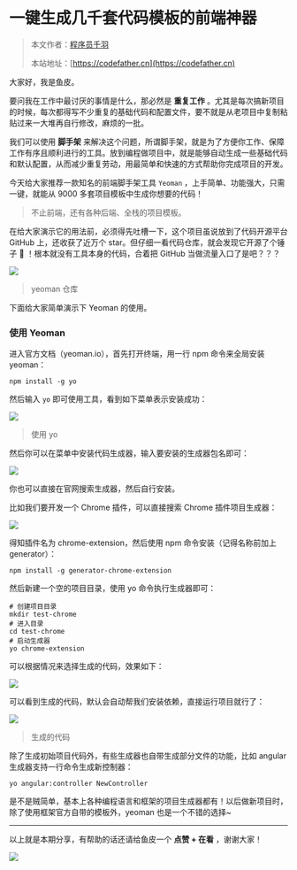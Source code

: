 # 一键生成几千套代码模板的前端神器

> 本文作者：[程序员千羽](https://yuyuanweb.feishu.cn/wiki/Abldw5WkjidySxkKxU2cQdAtnah)
>
> 本站地址：[https://codefather.cn](https://codefather.cn)

大家好，我是鱼皮。

要问我在工作中最讨厌的事情是什么，那必然是 **重复工作** 。尤其是每次搞新项目的时候，每次都得写不少重复的基础代码和配置文件，要不就是从老项目中复制粘贴过来一大堆再自行修改，麻烦的一批。

我们可以使用 **脚手架** 来解决这个问题，所谓脚手架，就是为了方便你工作、保障工作有序且顺利进行的工具。放到编程做项目中，就是能够自动生成一些基础代码和默认配置，从而减少重复劳动，用最简单和快速的方式帮助你完成项目的开发。

今天给大家推荐一款知名的前端脚手架工具 `Yeoman` ，上手简单、功能强大，只需一键，就能从 9000 多套项目模板中生成你想要的代码！

> 不止前端，还有各种后端、全栈的项目模板。

在给大家演示它的用法前，必须得先吐槽一下，这个项目虽说放到了代码开源平台 GitHub 上，还收获了近万个 star。但仔细一看代码仓库，就会发现它开源了个锤子 🔨 ！根本就没有工具本身的代码，合着把 GitHub 当做流量入口了是吧？？？

![](https://pic.yupi.icu/5563/202311090921471.png)

> yeoman 仓库

下面给大家简单演示下 Yeoman 的使用。

### 使用 Yeoman

进入官方文档（yeoman.io），首先打开终端，用一行 npm 命令来全局安装 yeoman：

```
npm install -g yo
```

然后输入 `yo` 即可使用工具，看到如下菜单表示安装成功：

![](https://pic.yupi.icu/5563/202311090921433.png)

> 使用 yo

然后你可以在菜单中安装代码生成器，输入要安装的生成器包名即可：

![](https://pic.yupi.icu/5563/202311090921392.png)

你也可以直接在官网搜索生成器，然后自行安装。

比如我们要开发一个 Chrome 插件，可以直接搜索 Chrome 插件项目生成器：

![](https://pic.yupi.icu/5563/202311090921461.png)

得知插件名为 chrome-extension，然后使用 npm 命令安装（记得名称前加上 generator）：

```
npm install -g generator-chrome-extension
```

然后新建一个空的项目目录，使用 yo 命令执行生成器即可：

```
# 创建项目目录
mkdir test-chrome
# 进入目录
cd test-chrome
# 启动生成器
yo chrome-extension
```

可以根据情况来选择生成的代码，效果如下：

![](https://pic.yupi.icu/5563/202311090921444.png)

可以看到生成的代码，默认会自动帮我们安装依赖，直接运行项目就行了：

![](https://pic.yupi.icu/5563/202311090921440.png)

> 生成的代码

除了生成初始项目代码外，有些生成器也自带生成部分文件的功能，比如 angular 生成器支持一行命令生成新控制器：

```
yo angular:controller NewController
```

是不是贼简单，基本上各种编程语言和框架的项目生成器都有！以后做新项目时，除了使用框架官方自带的模板外，yeoman 也是一个不错的选择~



------


以上就是本期分享，有帮助的话还请给鱼皮一个 **点赞 + 在看** ，谢谢大家！

![](https://pic.yupi.icu/5563/202311090921815.png)
